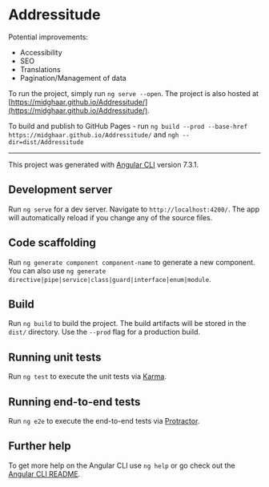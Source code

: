 # Addressitude

Potential improvements:

* Accessibility
* SEO
* Translations
* Pagination/Management of data

To run the project, simply run `ng serve --open`. The project is also hosted at [https://midghaar.github.io/Addressitude/](https://midghaar.github.io/Addressitude/).

To build and publish to GitHub Pages - run `ng build --prod --base-href https://midghaar.github.io/Addressitude/` and `ngh --dir=dist/Addressitude`
___

This project was generated with [Angular CLI](https://github.com/angular/angular-cli) version 7.3.1.

## Development server

Run `ng serve` for a dev server. Navigate to `http://localhost:4200/`. The app will automatically reload if you change any of the source files.

## Code scaffolding

Run `ng generate component component-name` to generate a new component. You can also use `ng generate directive|pipe|service|class|guard|interface|enum|module`.

## Build

Run `ng build` to build the project. The build artifacts will be stored in the `dist/` directory. Use the `--prod` flag for a production build.

## Running unit tests

Run `ng test` to execute the unit tests via [Karma](https://karma-runner.github.io).

## Running end-to-end tests

Run `ng e2e` to execute the end-to-end tests via [Protractor](http://www.protractortest.org/).

## Further help

To get more help on the Angular CLI use `ng help` or go check out the [Angular CLI README](https://github.com/angular/angular-cli/blob/master/README.md).
